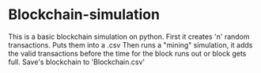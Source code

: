 # Blockchain-simulation

This is a basic blockchain simulation on python. 
First it creates 'n' random transactions. Puts them into a .csv
Then runs a "mining" simulation, it adds the valid transactions before the time for the block runs out or block gets full.
Save's blockchain to 'Blockchain.csv'

